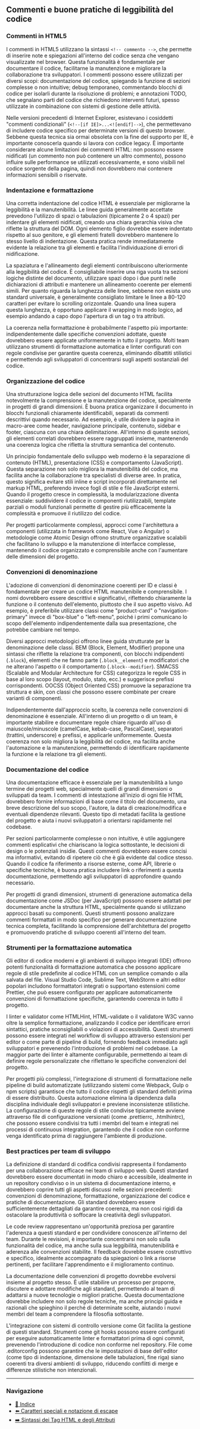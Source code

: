 ## Commenti e buone pratiche di leggibilità del codice

### Commenti in HTML5
I commenti in HTML5 utilizzano la sintassi `<!-- commento -->`, che permette di inserire note e spiegazioni all'interno del codice senza che vengano visualizzate nel browser. Questa funzionalità è fondamentale per documentare il codice, facilitarne la manutenzione e migliorare la collaborazione tra sviluppatori. I commenti possono essere utilizzati per diversi scopi: documentazione del codice, spiegando la funzione di sezioni complesse o non intuitive; debug temporaneo, commentando blocchi di codice per isolarli durante la risoluzione di problemi; e annotazioni TODO, che segnalano parti del codice che richiedono interventi futuri, spesso utilizzate in combinazione con sistemi di gestione delle attività.

Nelle versioni precedenti di Internet Explorer, esistevano i cosiddetti "commenti condizionali" (`<!--[if IE]>...<![endif]-->`), che permettevano di includere codice specifico per determinate versioni di questo browser. Sebbene questa tecnica sia ormai obsoleta con la fine del supporto per IE, è importante conoscerla quando si lavora con codice legacy. È importante considerare alcune limitazioni dei commenti HTML: non possono essere nidificati (un commento non può contenere un altro commento), possono influire sulle performance se utilizzati eccessivamente, e sono visibili nel codice sorgente della pagina, quindi non dovrebbero mai contenere informazioni sensibili o riservate.

### Indentazione e formattazione
Una corretta indentazione del codice HTML è essenziale per migliorarne la leggibilità e la manutenibilità. Le linee guida generalmente accettate prevedono l'utilizzo di spazi o tabulazioni (tipicamente 2 o 4 spazi) per indentare gli elementi nidificati, creando una chiara gerarchia visiva che riflette la struttura del DOM. Ogni elemento figlio dovrebbe essere indentato rispetto al suo genitore, e gli elementi fratelli dovrebbero mantenere lo stesso livello di indentazione. Questa pratica rende immediatamente evidente la relazione tra gli elementi e facilita l'individuazione di errori di nidificazione.

La spaziatura e l'allineamento degli elementi contribuiscono ulteriormente alla leggibilità del codice. È consigliabile inserire una riga vuota tra sezioni logiche distinte del documento, utilizzare spazi dopo i due punti nelle dichiarazioni di attributi e mantenere un allineamento coerente per elementi simili. Per quanto riguarda la lunghezza delle linee, sebbene non esista uno standard universale, è generalmente consigliato limitare le linee a 80-120 caratteri per evitare lo scrolling orizzontale. Quando una linea supera questa lunghezza, è opportuno applicare il wrapping in modo logico, ad esempio andando a capo dopo l'apertura di un tag o tra attributi.

La coerenza nella formattazione è probabilmente l'aspetto più importante: indipendentemente dalle specifiche convenzioni adottate, queste dovrebbero essere applicate uniformemente in tutto il progetto. Molti team utilizzano strumenti di formattazione automatica e linter configurati con regole condivise per garantire questa coerenza, eliminando dibattiti stilistici e permettendo agli sviluppatori di concentrarsi sugli aspetti sostanziali del codice.

### Organizzazione del codice
Una strutturazione logica delle sezioni del documento HTML facilita notevolmente la comprensione e la manutenzione del codice, specialmente in progetti di grandi dimensioni. È buona pratica organizzare il documento in blocchi funzionali chiaramente identificabili, separati da commenti descrittivi quando necessario. Ad esempio, è utile dividere la pagina in macro-aree come header, navigazione principale, contenuto, sidebar e footer, ciascuna con una chiara delimitazione. All'interno di queste sezioni, gli elementi correlati dovrebbero essere raggruppati insieme, mantenendo una coerenza logica che rifletta la struttura semantica del contenuto.

Un principio fondamentale dello sviluppo web moderno è la separazione di contenuto (HTML), presentazione (CSS) e comportamento (JavaScript). Questa separazione non solo migliora la manutenibilità del codice, ma facilita anche la collaborazione tra specialisti di diverse aree. In pratica, questo significa evitare stili inline e script incorporati direttamente nel markup HTML, preferendo invece fogli di stile e file JavaScript esterni. Quando il progetto cresce in complessità, la modularizzazione diventa essenziale: suddividere il codice in componenti riutilizzabili, template parziali o moduli funzionali permette di gestire più efficacemente la complessità e promuove il riutilizzo del codice.

Per progetti particolarmente complessi, approcci come l'architettura a componenti (utilizzata in framework come React, Vue o Angular) o metodologie come Atomic Design offrono strutture organizzative scalabili che facilitano lo sviluppo e la manutenzione di interfacce complesse, mantenendo il codice organizzato e comprensibile anche con l'aumentare delle dimensioni del progetto.

### Convenzioni di denominazione
L'adozione di convenzioni di denominazione coerenti per ID e classi è fondamentale per creare un codice HTML manutenibile e comprensibile. I nomi dovrebbero essere descrittivi e significativi, riflettendo chiaramente la funzione o il contenuto dell'elemento, piuttosto che il suo aspetto visivo. Ad esempio, è preferibile utilizzare classi come "product-card" o "navigation-primary" invece di "box-blue" o "left-menu", poiché i primi comunicano lo scopo dell'elemento indipendentemente dalla sua presentazione, che potrebbe cambiare nel tempo.

Diversi approcci metodologici offrono linee guida strutturate per la denominazione delle classi. BEM (Block, Element, Modifier) propone una sintassi che riflette la relazione tra componenti, con blocchi indipendenti (`.block`), elementi che ne fanno parte (`.block__element`) e modificatori che ne alterano l'aspetto o il comportamento (`.block--modifier`). SMACSS (Scalable and Modular Architecture for CSS) categorizza le regole CSS in base al loro scopo (layout, modulo, stato, ecc.) e suggerisce prefissi corrispondenti. OOCSS (Object Oriented CSS) promuove la separazione tra struttura e skin, con classi che possono essere combinate per creare varianti di componenti.

Indipendentemente dall'approccio scelto, la coerenza nelle convenzioni di denominazione è essenziale. All'interno di un progetto o di un team, è importante stabilire e documentare regole chiare riguardo all'uso di maiuscole/minuscole (camelCase, kebab-case, PascalCase), separatori (trattini, underscore) e prefissi, e applicarle uniformemente. Questa coerenza non solo migliora la leggibilità del codice, ma facilita anche l'automazione e la manutenzione, permettendo di identificare rapidamente la funzione e la relazione tra gli elementi.

### Documentazione del codice
Una documentazione efficace è essenziale per la manutenibilità a lungo termine dei progetti web, specialmente quelli di grandi dimensioni o sviluppati da team. I commenti di intestazione all'inizio di ogni file HTML dovrebbero fornire informazioni di base come il titolo del documento, una breve descrizione del suo scopo, l'autore, la data di creazione/modifica e eventuali dipendenze rilevanti. Questo tipo di metadati facilita la gestione del progetto e aiuta i nuovi sviluppatori a orientarsi rapidamente nel codebase.

Per sezioni particolarmente complesse o non intuitive, è utile aggiungere commenti esplicativi che chiariscano la logica sottostante, le decisioni di design o le potenziali insidie. Questi commenti dovrebbero essere concisi ma informativi, evitando di ripetere ciò che è già evidente dal codice stesso. Quando il codice fa riferimento a risorse esterne, come API, librerie o specifiche tecniche, è buona pratica includere link o riferimenti a questa documentazione, permettendo agli sviluppatori di approfondire quando necessario.

Per progetti di grandi dimensioni, strumenti di generazione automatica della documentazione come JSDoc (per JavaScript) possono essere adattati per documentare anche la struttura HTML, specialmente quando si utilizzano approcci basati su componenti. Questi strumenti possono analizzare commenti formattati in modo specifico per generare documentazione tecnica completa, facilitando la comprensione dell'architettura del progetto e promuovendo pratiche di sviluppo coerenti all'interno del team.

### Strumenti per la formattazione automatica
Gli editor di codice moderni e gli ambienti di sviluppo integrati (IDE) offrono potenti funzionalità di formattazione automatica che possono applicare regole di stile predefinite al codice HTML con un semplice comando o alla salvata del file. Visual Studio Code, Sublime Text, WebStorm e altri editor popolari includono formattatori integrati o supportano estensioni come Prettier, che può essere configurato per applicare automaticamente convenzioni di formattazione specifiche, garantendo coerenza in tutto il progetto.

I linter e validator come HTMLHint, HTML-validate o il validatore W3C vanno oltre la semplice formattazione, analizzando il codice per identificare errori sintattici, pratiche sconsigliabili o violazioni di accessibilità. Questi strumenti possono essere integrati nel workflow di sviluppo attraverso estensioni per editor o come parte di pipeline di build, fornendo feedback immediato agli sviluppatori e prevenendo l'introduzione di problemi nel codebase. La maggior parte dei linter è altamente configurabile, permettendo ai team di definire regole personalizzate che riflettano le specifiche convenzioni del progetto.

Per progetti più complessi, l'integrazione di strumenti di formattazione nelle pipeline di build automatizzate (utilizzando sistemi come Webpack, Gulp o npm scripts) garantisce che tutto il codice rispetti gli standard definiti prima di essere distribuito. Questa automazione elimina la dipendenza dalla disciplina individuale degli sviluppatori e previene inconsistenze stilistiche. La configurazione di queste regole di stile condivise tipicamente avviene attraverso file di configurazione versionati (come .prettierrc, .htmlhintrc), che possono essere condivisi tra tutti i membri del team e integrati nei processi di continuous integration, garantendo che il codice non conforme venga identificato prima di raggiungere l'ambiente di produzione.

### Best practices per team di sviluppo
La definizione di standard di codifica condivisi rappresenta il fondamento per una collaborazione efficace nei team di sviluppo web. Questi standard dovrebbero essere documentati in modo chiaro e accessibile, idealmente in un repository condiviso o in un sistema di documentazione interno, e dovrebbero coprire tutti gli aspetti discussi nelle sezioni precedenti: convenzioni di denominazione, formattazione, organizzazione del codice e pratiche di documentazione. Gli standard dovrebbero essere sufficientemente dettagliati da garantire coerenza, ma non così rigidi da ostacolare la produttività o soffocare la creatività degli sviluppatori.

Le code review rappresentano un'opportunità preziosa per garantire l'aderenza a questi standard e per condividere conoscenze all'interno del team. Durante le revisioni, è importante concentrarsi non solo sulla funzionalità del codice, ma anche sulla sua leggibilità, manutenibilità e aderenza alle convenzioni stabilite. Il feedback dovrebbe essere costruttivo e specifico, idealmente accompagnato da spiegazioni o link a risorse pertinenti, per facilitare l'apprendimento e il miglioramento continuo.

La documentazione delle convenzioni di progetto dovrebbe evolversi insieme al progetto stesso. È utile stabilire un processo per proporre, discutere e adottare modifiche agli standard, permettendo al team di adattarsi a nuove tecnologie o migliori pratiche. Questa documentazione dovrebbe includere non solo regole tecniche, ma anche principi guida e razionali che spieghino il perché di determinate scelte, aiutando i nuovi membri del team a comprendere la filosofia sottostante.

L'integrazione con sistemi di controllo versione come Git facilita la gestione di questi standard. Strumenti come git hooks possono essere configurati per eseguire automaticamente linter e formattatori prima di ogni commit, prevenendo l'introduzione di codice non conforme nel repository. File come .editorconfig possono garantire che le impostazioni di base dell'editor (come tipo di indentazione, dimensione delle tabulazioni, fine riga) siano coerenti tra diversi ambienti di sviluppo, riducendo conflitti di merge e differenze stilistiche non intenzionali.

---

### Navigazione
- [📑 Indice](<../README.md>)
- [⬅️ Caratteri speciali e notazione di escape](<03_Caratteri_speciali_escape.md>)
- [➡️ Sintassi dei Tag HTML e degli Attributi](<05_Sintassi_tag_attributi.md>)